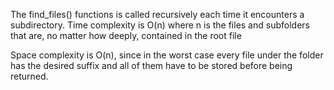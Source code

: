 The find_files() functions is called recursively each time it encounters a subdirectory.
Time complexity is O(n) where n is the files and subfolders that are, no matter how deeply, contained in the root file

Space complexity is O(n), since in the worst case every file under the folder has the desired suffix and all of them have to be stored before being returned.